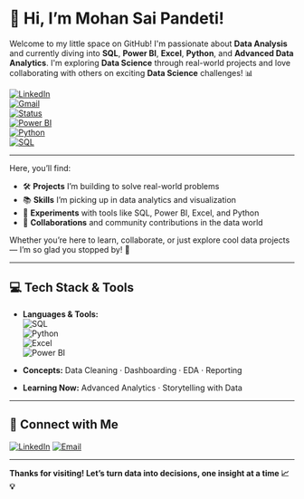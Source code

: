 # 👋 Hi, I’m Mohan Sai Pandeti!

Welcome to my little space on GitHub! I'm passionate about **Data Analysis** and currently diving into **SQL**, **Power BI**, **Excel**, **Python**, and **Advanced Data Analytics**. I'm exploring **Data Science** through real-world projects and love collaborating with others on exciting **Data Science** challenges! 📊

[![LinkedIn](https://img.shields.io/badge/LinkedIn-Mohan%20Sai%20Pandeti-blue?logo=linkedin)](https://www.linkedin.com/in/mohansaipandeti)  
[![Gmail](https://img.shields.io/badge/Gmail-pandetimohansai@gmail.com-red?logo=gmail)](mailto:pandetimohansai@gmail.com)  
[![Status](https://img.shields.io/badge/Data%20Analyst-In%20Progress-success)](https://www.linkedin.com/in/mohansaipandeti)  
[![Power BI](https://img.shields.io/badge/Power%20BI-Intermediate-yellow?logo=powerbi)](https://www.microsoft.com/en-us/power-bi)  
[![Python](https://img.shields.io/badge/Python-Intermediate-blue?logo=python)](https://www.python.org/)  
[![SQL](https://img.shields.io/badge/SQL-Intermediate-lightgrey?logo=mysql)](https://www.mysql.com/)

---

Here, you’ll find:

- 🛠️ **Projects** I’m building to solve real-world problems  
- 📚 **Skills** I’m picking up in data analytics and visualization  
- 🌱 **Experiments** with tools like SQL, Power BI, Excel, and Python  
- 🤝 **Collaborations** and community contributions in the data world  

Whether you’re here to learn, collaborate, or just explore cool data projects — I’m so glad you stopped by! 🚀

---

## 💻 Tech Stack & Tools

- **Languages & Tools:**  
  ![SQL](https://img.shields.io/badge/-SQL-informational?logo=mysql)  
  ![Python](https://img.shields.io/badge/-Python-informational?logo=python)  
  ![Excel](https://img.shields.io/badge/-Excel-informational?logo=microsoft-excel&color=green)  
  ![Power BI](https://img.shields.io/badge/-Power%20BI-informational?logo=powerbi&color=yellow)

- **Concepts:** Data Cleaning · Dashboarding · EDA · Reporting  
- **Learning Now:** Advanced Analytics · Storytelling with Data  

---

## 🔗 Connect with Me

[![LinkedIn](https://img.shields.io/badge/LinkedIn-Mohan%20Sai-blue?logo=linkedin&style=for-the-badge)](https://www.linkedin.com/in/mohansaipandeti)
[![Email](https://img.shields.io/badge/Email-pandetimohansai%40gmail.com-red?logo=gmail&style=for-the-badge)](mailto:pandetimohansai@gmail.com)

---

**Thanks for visiting! Let’s turn data into decisions, one insight at a time 📈💡**
